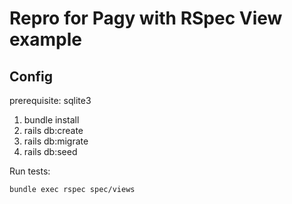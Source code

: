 # Repro for Pagy with RSpec View example

## Config

prerequisite: sqlite3

1. bundle install
2. rails db:create
3. rails db:migrate
4. rails db:seed

Run tests:

```
bundle exec rspec spec/views
```
